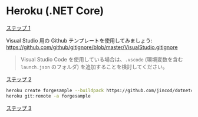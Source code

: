 # Heroku (.NET Core)

[ステップ 1](/ja-JP/deployment/heroku/heroku_step1.md ':include :type=markdown')

Visual Studio 用の Github テンプレートを使用してみましょう: https://github.com/github/gitignore/blob/master/VisualStudio.gitignore

> Visual Studio Code を使用している場合は、`.vscode` (環境変数を含む `launch.json` のフォルダ) を追加することを検討してください。

[ステップ 2](/ja-JP/deployment/heroku/heroku_step2.md ':include :type=markdown')

```bash
heroku create forgesample --buildpack https://github.com/jincod/dotnetcore-buildpack.git
heroku git:remote -a forgesample
```

[ステップ 3](/ja-JP/deployment/heroku/heroku_step3.md ':include :type=markdown')